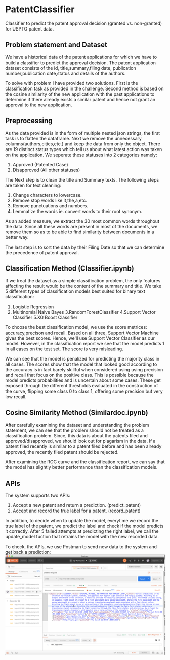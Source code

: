 # PatentClassifier
Classifier to predict the patent approval decision (granted vs. non-granted) for USPTO patent data.

## Problem statement and Dataset
We have a historical data of the patent applications for which we have to build a classifier to predict the approval decision. The patent application dataset consists of the id, title,summary,filing date, publication number,publication date,status and details of the authors.  

To solve with problem I have provided two solutions. First is the classification task as provided in the challenge. Second method is based on the cosine similarity of the new application with the past applications to determine if there already exists a similar patent and hence not grant an approval to the new application.

## Preprocessing
As the data provided is in the form of multiple nested json strings, the first task is to flatten the dataframe. Next we remove the unnecessary columns(authors,cities,etc.) and keep the data from only the object. 
There are 19 distinct status types which tell us about what latest action was taken on the application. We seperate these statuses into 2 categories namely:
1. Approved (Patented Case)
2. Disapproved (All other statuses)

The Next step is to clean the title and Summary texts. The following steps are taken for text cleaning:
1. Change characters to lowercase.
2. Remove stop words like it,the,a,etc.
3. Remove punctuations and numbers.
4. Lemmatize the words ie. convert words to their root synonym.

As an added measure, we extract the 30 most common words throughout the data. Since all these words are present in most of the documents, we remove them so as to be able to find similarity between documents in a better way.

The last step is to sort the data by their Filing Date so that we can determine the precedence of patent approval.

## Classification Method (Classifier.ipynb)
If we treat the dataset as a simple classification problem, the only features affecting the result would be the content of the summary and title. We take 5 different types of classification models best suited for binary text classification:
1. Logistic Regression
2. Multinomial Naive Bayes
3.RandomForestClassifier
4.Support Vector Classifier
5.XG Boost Classifier

To choose the best classification model, we use the score metrices: accuracy,precison and recall. Based on all three, Support Vector Machine gives the best scores. Hence, we'll use Support Vector Classifier as our model. 
However, in the classification report we see that the model predicts 1 in all cases on the test set. The score is very misleading.

We can see that the model is penalized for predicting the majority class in all cases. The scores show that the model that looked good according to the accuracy is in fact barely skillful when considered using using precision and recall that focus on the positive class. This is possible because the model predicts probabilities and is uncertain about some cases. These get exposed through the different thresholds evaluated in the construction of the curve, flipping some class 0 to class 1, offering some precision but very low recall.

## Cosine Similarity Method (Similardoc.ipynb)
After carefully examining the dataset and understanding the problem statement, we can see that the problem should not be treated as a classification problem. Since, this data is about the patents filed and approved/disapproved, we should look out for plagarism in the data. If a patent filed recently is similar to a patent filed before and has been already approved, the recently filed patent should be rejected. 

After examining the ROC curve and the classification report, we can say that the model has slightly better performance than the classification models.

## APIs
The system supports two APIs:
1. Accept a new patent and return a prediction. (predict_patent)
2. Accept and record the true label for a patent. (record_patent)

In addition, to decide when to update the model, everytime we record the true label of the patent, we predict the label and check if the model predicts it correctly. After 5 failed attempts at predicting the right label, we call the update_model fuction that retrains the model with the new recorded data.

To check, the APIs, we use Postman to send new data to the system and get back a prediction:
![Alt text](https://github.com/Ankitj03/PatentClassifier/blob/master/Screen%20Shot%202019-12-26%20at%207.16.00%20PM.png)
